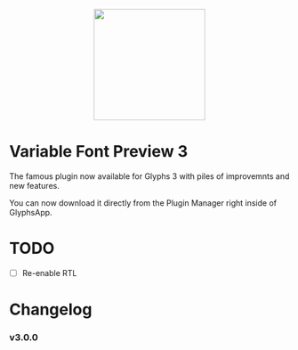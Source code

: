 
<p align="center">
  <img width="200" height="200" src="https://paddle.s3.amazonaws.com/user/48208/yM6W1AogRPiEJEsPTBHQ_VFP-Icon.png">
</p>

# Variable Font Preview 3

The famous plugin now available for Glyphs 3 with piles of improvemnts and new features.

You can now download it directly from the Plugin Manager right inside of GlyphsApp.

# TODO

- [ ] Re-enable RTL


# Changelog

### v3.0.0

